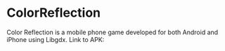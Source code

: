 # ColorReflection
Color Reflection is a mobile phone game developed for both Android and iPhone using Libgdx.
Link to APK: 


